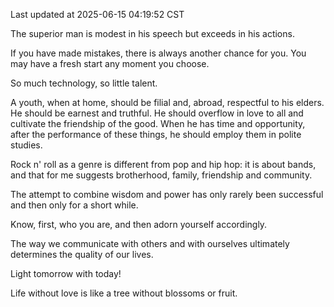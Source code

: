 Last updated at 2025-06-15 04:19:52 CST

The superior man is modest in his speech but exceeds in his actions.

If you have made mistakes, there is always another chance for you. You may have a fresh start any moment you choose.

So much technology, so little talent.

A youth, when at home, should be filial and, abroad, respectful to his elders. He should be earnest and truthful. He should overflow in love to all and cultivate the friendship of the good. When he has time and opportunity, after the performance of these things, he should employ them in polite studies.

Rock n' roll as a genre is different from pop and hip hop: it is about bands, and that for me suggests brotherhood, family, friendship and community.

The attempt to combine wisdom and power has only rarely been successful and then only for a short while.

Know, first, who you are, and then adorn yourself accordingly.

The way we communicate with others and with ourselves ultimately determines the quality of our lives.

Light tomorrow with today!

Life without love is like a tree without blossoms or fruit.

